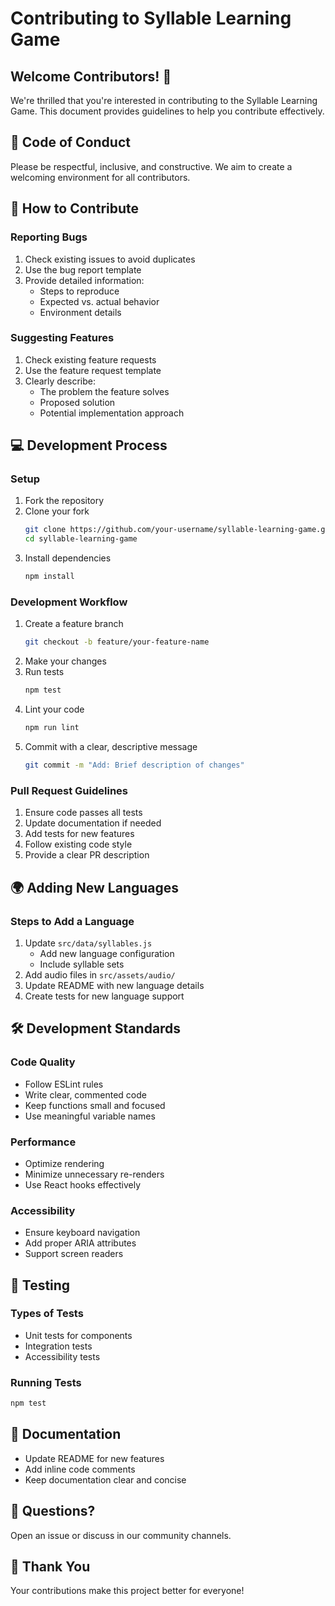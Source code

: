 # Contributing to Syllable Learning Game

## Welcome Contributors! 🌟

We're thrilled that you're interested in contributing to the Syllable Learning Game. This document provides guidelines to help you contribute effectively.

## 🤝 Code of Conduct

Please be respectful, inclusive, and constructive. We aim to create a welcoming environment for all contributors.

## 🚀 How to Contribute

### Reporting Bugs
1. Check existing issues to avoid duplicates
2. Use the bug report template
3. Provide detailed information:
   - Steps to reproduce
   - Expected vs. actual behavior
   - Environment details

### Suggesting Features
1. Check existing feature requests
2. Use the feature request template
3. Clearly describe:
   - The problem the feature solves
   - Proposed solution
   - Potential implementation approach

## 💻 Development Process

### Setup
1. Fork the repository
2. Clone your fork
   ```bash
   git clone https://github.com/your-username/syllable-learning-game.git
   cd syllable-learning-game
   ```
3. Install dependencies
   ```bash
   npm install
   ```

### Development Workflow
1. Create a feature branch
   ```bash
   git checkout -b feature/your-feature-name
   ```
2. Make your changes
3. Run tests
   ```bash
   npm test
   ```
4. Lint your code
   ```bash
   npm run lint
   ```
5. Commit with a clear, descriptive message
   ```bash
   git commit -m "Add: Brief description of changes"
   ```

### Pull Request Guidelines
1. Ensure code passes all tests
2. Update documentation if needed
3. Add tests for new features
4. Follow existing code style
5. Provide a clear PR description

## 🌍 Adding New Languages

### Steps to Add a Language
1. Update `src/data/syllables.js`
   - Add new language configuration
   - Include syllable sets
2. Add audio files in `src/assets/audio/`
3. Update README with new language details
4. Create tests for new language support

## 🛠 Development Standards

### Code Quality
- Follow ESLint rules
- Write clear, commented code
- Keep functions small and focused
- Use meaningful variable names

### Performance
- Optimize rendering
- Minimize unnecessary re-renders
- Use React hooks effectively

### Accessibility
- Ensure keyboard navigation
- Add proper ARIA attributes
- Support screen readers

## 🧪 Testing

### Types of Tests
- Unit tests for components
- Integration tests
- Accessibility tests

### Running Tests
```bash
npm test
```

## 📝 Documentation

- Update README for new features
- Add inline code comments
- Keep documentation clear and concise

## 🤔 Questions?

Open an issue or discuss in our community channels.

## 🙏 Thank You

Your contributions make this project better for everyone!
